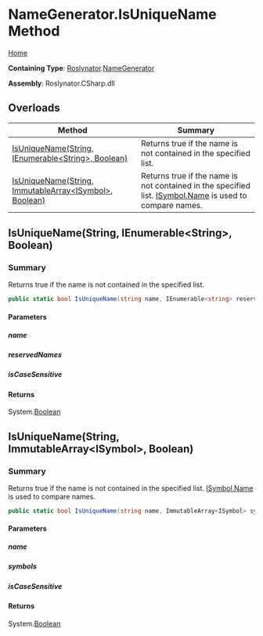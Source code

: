 # NameGenerator\.IsUniqueName Method

[Home](../../../README.md)

**Containing Type**: [Roslynator](../../README.md)\.[NameGenerator](../README.md)

**Assembly**: Roslynator\.CSharp\.dll

## Overloads

| Method | Summary |
| ------ | ------- |
| [IsUniqueName(String, IEnumerable\<String>, Boolean)](#Roslynator_NameGenerator_IsUniqueName_System_String_System_Collections_Generic_IEnumerable_System_String__System_Boolean_) | Returns true if the name is not contained in the specified list\. |
| [IsUniqueName(String, ImmutableArray\<ISymbol>, Boolean)](#Roslynator_NameGenerator_IsUniqueName_System_String_System_Collections_Immutable_ImmutableArray_Microsoft_CodeAnalysis_ISymbol__System_Boolean_) | Returns true if the name is not contained in the specified list\. [ISymbol.Name](https://docs.microsoft.com/en-us/dotnet/api/microsoft.codeanalysis.isymbol.name) is used to compare names\. |

## IsUniqueName\(String, IEnumerable\<String>, Boolean\)<a name="Roslynator_NameGenerator_IsUniqueName_System_String_System_Collections_Generic_IEnumerable_System_String__System_Boolean_"></a>

### Summary

Returns true if the name is not contained in the specified list\.

```csharp
public static bool IsUniqueName(string name, IEnumerable<string> reservedNames, bool isCaseSensitive = true)
```

#### Parameters

##### name





##### reservedNames





##### isCaseSensitive





#### Returns

System\.[Boolean](https://docs.microsoft.com/en-us/dotnet/api/system.boolean)

## IsUniqueName\(String, ImmutableArray\<ISymbol>, Boolean\)<a name="Roslynator_NameGenerator_IsUniqueName_System_String_System_Collections_Immutable_ImmutableArray_Microsoft_CodeAnalysis_ISymbol__System_Boolean_"></a>

### Summary

Returns true if the name is not contained in the specified list\. [ISymbol.Name](https://docs.microsoft.com/en-us/dotnet/api/microsoft.codeanalysis.isymbol.name) is used to compare names\.

```csharp
public static bool IsUniqueName(string name, ImmutableArray<ISymbol> symbols, bool isCaseSensitive = true)
```

#### Parameters

##### name





##### symbols





##### isCaseSensitive





#### Returns

System\.[Boolean](https://docs.microsoft.com/en-us/dotnet/api/system.boolean)

